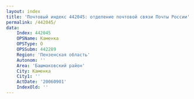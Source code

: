 ```yaml
---
layout: index
title: 'Почтовый индекс 442045: отделение почтовой связи Почты России'
permalink: /442045/
data:
    Index: 442045
    OPSName: Каменка
    OPSType: О
    OPSSubm: 442289
    Region: 'Пензенская область'
    Autonom: ''
    Area: 'Башмаковский район'
    City: Каменка
    City1: ''
    ActDate: '20060901'
    IndexOld: ''
---
```

